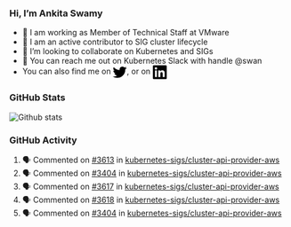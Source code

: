### Hi, I’m Ankita Swamy

- 💼 I am working as Member of Technical Staff at VMware
- 👀 I am an active contributor to SIG cluster lifecycle 
- 💞️ I’m looking to collaborate on Kubernetes and SIGs
- 💬 You can reach me out on Kubernetes Slack with handle @swan
- You can also find me on <a href="https://twitter.com/SwamyAnkita" target="blank"><img align="center" src="https://raw.githubusercontent.com/Ankitasw/Ankitasw/master/svg/twitter.svg" alt="Ankitasw" height="25" width="25" color="#1DA1f2" /></a>, or on <a href="https://www.linkedin.com/in/Ankitaswamy/" target="blank"><img align="center" src="https://raw.githubusercontent.com/Ankitasw/Ankitasw/master/svg/linkedin.svg" alt="Ankitasw" height="25" width="25" /></a>

### GitHub Stats
![Github stats](https://github-readme-stats.vercel.app/api?username=Ankitasw&count_private=true&show_icons=true&theme=tokyonight)

### GitHub Activity 
<!--START_SECTION:activity-->
1. 🗣 Commented on [#3613](https://github.com/kubernetes-sigs/cluster-api-provider-aws/issues/3613) in [kubernetes-sigs/cluster-api-provider-aws](https://github.com/kubernetes-sigs/cluster-api-provider-aws)
2. 🗣 Commented on [#3404](https://github.com/kubernetes-sigs/cluster-api-provider-aws/issues/3404) in [kubernetes-sigs/cluster-api-provider-aws](https://github.com/kubernetes-sigs/cluster-api-provider-aws)
3. 🗣 Commented on [#3617](https://github.com/kubernetes-sigs/cluster-api-provider-aws/issues/3617) in [kubernetes-sigs/cluster-api-provider-aws](https://github.com/kubernetes-sigs/cluster-api-provider-aws)
4. 🗣 Commented on [#3618](https://github.com/kubernetes-sigs/cluster-api-provider-aws/issues/3618) in [kubernetes-sigs/cluster-api-provider-aws](https://github.com/kubernetes-sigs/cluster-api-provider-aws)
5. 🗣 Commented on [#3404](https://github.com/kubernetes-sigs/cluster-api-provider-aws/issues/3404) in [kubernetes-sigs/cluster-api-provider-aws](https://github.com/kubernetes-sigs/cluster-api-provider-aws)
<!--END_SECTION:activity-->
